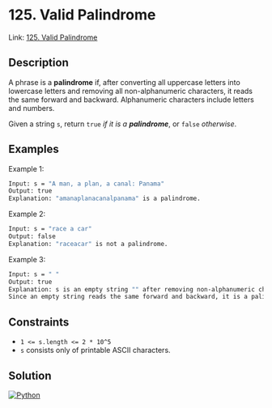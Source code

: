 
# 125. Valid Palindrome

Link: [125. Valid Palindrome](https://leetcode.com/problems/valid-palindrome)

## Description

A phrase is a **palindrome** if, after converting all uppercase letters into lowercase letters and removing all non-alphanumeric characters, it reads the same forward and backward. Alphanumeric characters include letters and numbers.

Given a string `s`, return `true` *if it is a **palindrome***, or `false` *otherwise*.

## Examples

Example 1:

```bash
Input: s = "A man, a plan, a canal: Panama"
Output: true
Explanation: "amanaplanacanalpanama" is a palindrome.
```

Example 2:

```bash
Input: s = "race a car"
Output: false
Explanation: "raceacar" is not a palindrome.
```

Example 3:

```bash
Input: s = " "
Output: true
Explanation: s is an empty string "" after removing non-alphanumeric characters.
Since an empty string reads the same forward and backward, it is a palindrome.
```

## Constraints

- `1 <= s.length <= 2 * 10^5`
- `s` consists only of printable ASCII characters.

## Solution

[![Python](https://img.shields.io/badge/-Python-black?style=for-the-badge&logo=python)](./solution.py)
